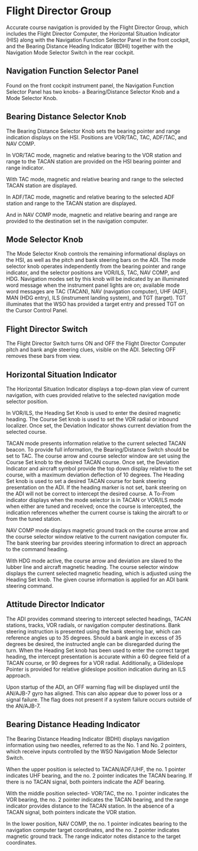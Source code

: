 # Flight Director Group

Accurate course navigation is provided by the Flight Director Group, which
includes the Flight Director Computer, the Horizontal Situation Indicator (HIS)
along with the Navigation Function Selector Panel in the front cockpit, and the
Bearing Distance Heading Indicator (BDHI) together with the Navigation Mode
Selector Switch in the rear cockpit.

## Navigation Function Selector Panel

Found on the front cockpit instrument panel, the Navigation Function Selector
Panel has two knobs- a Bearing/Distance Selector Knob and a Mode Selector Knob.

## Bearing Distance Selector Knob

The Bearing Distance Selector Knob sets the bearing pointer and range indication
displays on the HSI. Positions are VOR/TAC, TAC, ADF/TAC, and NAV COMP.

In VOR/TAC mode, magnetic and relative bearing to the VOR station and range to
the TACAN station are provided on the HSI bearing pointer and range indicator.

With TAC mode, magnetic and relative bearing and range to the selected TACAN
station are displayed.

In ADF/TAC mode, magnetic and relative bearing to the selected ADF station and
range to the TACAN station are displayed.

And in NAV COMP mode, magnetic and relative bearing and range are provided to
the destination set in the navigation computer.

## Mode Selector Knob

The Mode Selector Knob controls the remaining informational displays on the HSI,
as well as the pitch and bank steering bars on the ADI. The mode selector knob
operates independently from the bearing pointer and range indicator, and the
selector positions are VOR/ILS, TAC, NAV COMP, and HDG. Navigation modes set by
this knob will be indicated by an illuminated word message when the instrument
panel lights are on; available mode word messages are TAC (TACAN), NAV
(navigation computer), UHF (ADF), MAN (HDG entry), ILS (instrument landing
system), and TGT (target). TGT illuminates that the WSO has provided a target
entry and pressed TGT on the Cursor Control Panel.

## Flight Director Switch

The Flight Director Switch turns ON and OFF the Flight Director Computer pitch
and bank angle steering clues, visible on the ADI. Selecting OFF removes these
bars from view.

## Horizontal Situation Indicator

The Horizontal Situation Indicator displays a top-down plan view of current
navigation, with cues provided relative to the selected navigation mode selector
position.

In VOR/ILS, the Heading Set Knob is used to enter the desired magnetic heading.
The Course Set knob is used to set the VOR radial or inbound localizer. Once
set, the Deviation Indicator shows current deviation from the selected course.

TACAN mode presents information relative to the current selected TACAN beacon.
To provide full information, the Bearing/Distance Switch should be set to TAC.
The course arrow and course selector window are set using the Course Set knob to
the desired TACAN course. Once set, the Deviation Indicator and aircraft symbol
provide the top down display relative to the set course, with a maximum
deviation deflection of 10 degrees. The Heading Set knob is used to set a
desired TACAN course for bank steering presentation on the ADI. If the heading
marker is not set, bank steering on the ADI will not be correct to intercept the
desired course. A To-From indicator displays when the mode selector is in TACAN
or VOR/ILS mode when either are tuned and received; once the course is
intercepted, the indication references whether the current course is taking the
aircraft to or from the tuned station.

NAV COMP mode displays magnetic ground track on the course arrow and the course
selector window relative to the current navigation computer fix. The bank
steering bar provides steering information to direct an approach to the command
heading.

With HDG mode active, the course arrow and deviation are slaved to the lubber
line and aircraft magnetic heading. The course selector window displays the
current selected magnetic heading, which is adjusted using the Heading Set knob.
The given course information is applied for an ADI bank steering command.

## Attitude Director Indicator

The ADI provides command steering to intercept selected headings, TACAN
stations, tracks, VOR radials, or navigation computer destinations. Bank
steering instruction is presented using the bank steering bar, which can
reference angles up to 35 degrees. Should a bank angle in excess of 35 degrees
be desired, the instructed angle can be disregarded during the turn. When the
Heading Set knob has been used to enter the correct target heading, the
intercept presentation is accurate within a 60 degree field of a TACAN course,
or 90 degrees for a VOR radial. Additionally, a Glideslope Pointer is provided
for relative glideslope position indication during an ILS approach.

Upon startup of the ADI, an OFF warning flag will be displayed until the
AN/AJB-7 gyro has aligned. This can also appear due to power loss or a signal
failure. The flag does not present if a system failure occurs outside of the
AN/AJB-7.

## Bearing Distance Heading Indicator

The Bearing Distance Heading Indicator (BDHI) displays navigation information
using two needles, referred to as the No. 1 and No. 2 pointers, which receive
inputs controlled by the WSO Navigation Mode Selector Switch.

When the upper position is selected to TACAN/ADF/UHF, the no. 1 pointer
indicates UHF bearing, and the no. 2 pointer indicates the TACAN bearing. If
there is no TACAN signal, both pointers indicate the ADF bearing.

With the middle position selected- VOR/TAC, the no. 1 pointer indicates the VOR
bearing, the no. 2 pointer indicates the TACAN bearing, and the range indicator
provides distance to the TACAN station. In the absence of a TACAN signal, both
pointers indicate the VOR station.

In the lower position, NAV COMP, the no. 1 pointer indicates bearing to the
navigation computer target coordinates, and the no. 2 pointer indicates magnetic
ground track. The range indicator notes distance to the target coordinates.
